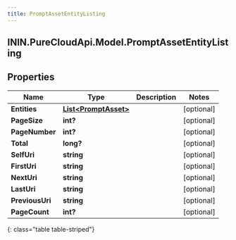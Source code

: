 ```yaml
---
title: PromptAssetEntityListing
---
```

## ININ.PureCloudApi.Model.PromptAssetEntityListing

## Properties

|Name | Type | Description | Notes|
|------------ | ------------- | ------------- | -------------|
| **Entities** | [**List&lt;PromptAsset&gt;**](PromptAsset.html) |  | [optional] |
| **PageSize** | **int?** |  | [optional] |
| **PageNumber** | **int?** |  | [optional] |
| **Total** | **long?** |  | [optional] |
| **SelfUri** | **string** |  | [optional] |
| **FirstUri** | **string** |  | [optional] |
| **NextUri** | **string** |  | [optional] |
| **LastUri** | **string** |  | [optional] |
| **PreviousUri** | **string** |  | [optional] |
| **PageCount** | **int?** |  | [optional] |
{: class="table table-striped"}


